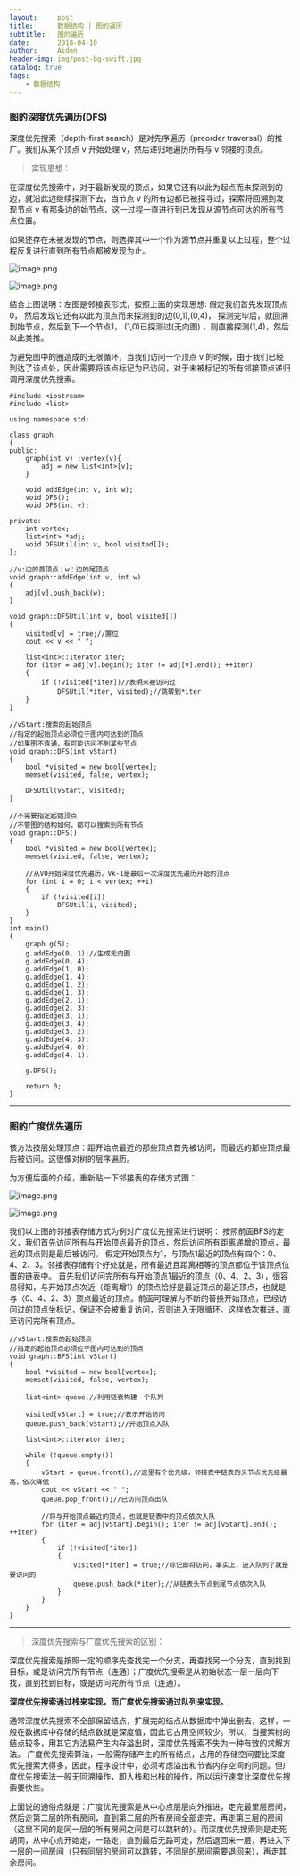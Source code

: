 ```yaml
---
layout:     post
title:      数据结构 | 图的遍历
subtitle:   图的遍历
date:       2018-04-10
author:     Aiden
header-img: img/post-bg-swift.jpg
catalog: true 			
tags:								
    - 数据结构
---
```


### 图的深度优先遍历(DFS)

深度优先搜索（depth-first search）是对先序遍历（preorder traversal）的推广。我们从某个顶点 v 开始处理 v，然后递归地遍历所有与 v 邻接的顶点。

> 实现思想：

在深度优先搜索中，对于最新发现的顶点，如果它还有以此为起点而未探测到的边，就沿此边继续探测下去，当节点 v 的所有边都已被探寻过，探索将回溯到发现节点 v 有那条边的始节点，这一过程一直进行到已发现从源节点可达的所有节点位置。

如果还存在未被发现的节点，则选择其中一个作为源节点并重复以上过程，整个过程反复进行直到所有节点都被发现为止。

![image.png](https://upload-images.jianshu.io/upload_images/10402860-fc5e329a2c151f30.png?imageMogr2/auto-orient/strip%7CimageView2/2/w/1240)

![image.png](https://upload-images.jianshu.io/upload_images/10402860-b310ed63d3672253.png?imageMogr2/auto-orient/strip%7CimageView2/2/w/1240)

结合上图说明：左图是邻接表形式，按照上面的实现思想:
假定我们首先发现顶点0，
然后发现它还有以此为顶点而未探测到的边(0,1),(0,4)，
探测完毕后，就回溯到始节点，然后到下一个节点1，
(1,0)已探测过(无向图) ，则直接探测(1,4)，然后以此类推。                                    

为避免图中的圈造成的无限循环，当我们访问一个顶点 v 的时候，由于我们已经到达了该点处，因此需要将该点标记为已访问，对于未被标记的所有邻接顶点递归调用深度优先搜索。

```
#include <iostream>
#include <list>

using namespace std;

class graph
{
public:
	graph(int v) :vertex(v){
		adj = new list<int>[v];
	}

	void addEdge(int v, int w);
	void DFS();
	void DFS(int v);

private:
	int vertex;
	list<int> *adj;
	void DFSUtil(int v, bool visited[]);
};

//v:边的首顶点；w：边的尾顶点
void graph::addEdge(int v, int w)
{
	adj[v].push_back(w);
}

void graph::DFSUtil(int v, bool visited[])
{
	visited[v] = true;//置位
	cout << v << " ";

	list<int>::iterator iter;
	for (iter = adj[v].begin(); iter != adj[v].end(); ++iter)
	{
		if (!visited[*iter])//表明未被访问过
			DFSUtil(*iter, visited);//跳转到*iter
	}
}

//vStart:搜索的起始顶点
//指定的起始顶点必须位于图内可达到的顶点
//如果图不连通，有可能访问不到某些节点
void graph::DFS(int vStart)
{
	bool *visited = new bool[vertex];
	memset(visited, false, vertex);

	DFSUtil(vStart, visited);
}

//不需要指定起始顶点
//不管图的结构如何，都可以搜索到所有节点
void graph::DFS()
{
	bool *visited = new bool[vertex];
	memset(visited, false, vertex);

	//从V0开始深度优先遍历，Vk-1是最后一次深度优先遍历开始的顶点
	for (int i = 0; i < vertex; ++i)
	{
		if (!visited[i])
			DFSUtil(i, visited);
	}
}
int main()
{
	graph g(5);
	g.addEdge(0, 1);//生成无向图
	g.addEdge(0, 4);
	g.addEdge(1, 0);
	g.addEdge(1, 4);
	g.addEdge(1, 2);
	g.addEdge(1, 3);
	g.addEdge(2, 1);
	g.addEdge(2, 3);
	g.addEdge(3, 1);
	g.addEdge(3, 4);
	g.addEdge(3, 2);
	g.addEdge(4, 3);
	g.addEdge(4, 0);
	g.addEdge(4, 1);

	g.DFS();

	return 0;
}
```

---

### 图的广度优先遍历

该方法按层处理顶点：距开始点最近的那些顶点首先被访问，而最远的那些顶点最后被访问。这很像对树的层序遍历。

为方便后面的介绍，重新贴一下邻接表的存储方式图：

![image.png](https://upload-images.jianshu.io/upload_images/10402860-fc5e329a2c151f30.png?imageMogr2/auto-orient/strip%7CimageView2/2/w/1240)

![image.png](https://upload-images.jianshu.io/upload_images/10402860-b310ed63d3672253.png?imageMogr2/auto-orient/strip%7CimageView2/2/w/1240)


我们以上图的邻接表存储方式为例对广度优先搜索进行说明：
按照前面BFS的定义，我们首先访问所有与开始顶点最近的顶点，然后访问所有距离递增的顶点，最远的顶点则是最后被访问。
假定开始顶点为1，与顶点1最近的顶点有四个：0、4、2、3。邻接表存储有个好处就是，所有最近且距离相等的顶点都位于该顶点位置的链表中。
首先我们访问完所有与开始顶点1最近的顶点（0、4、2、3），很容易得知，与开始顶点次近（距离增1）的顶点恰好是最近顶点的最近顶点，也就是与（0、4、2、3）顶点最近的顶点。前面可理解为不断的替换开始顶点，已经访问过的顶点坐标记，保证不会被重复访问，否则进入无限循环。这样依次推进，直至访问完所有顶点。

```
//vStart:搜索的起始顶点  
//指定的起始顶点必须位于图内可达到的顶点  
void graph::BFS(int vStart)  
{  
    bool *visited = new bool[vertex];  
    memset(visited, false, vertex);  

    list<int> queue;//利用链表构建一个队列  

    visited[vStart] = true;//表示开始访问  
    queue.push_back(vStart);//开始顶点入队  

    list<int>::iterator iter;  

    while (!queue.empty())  
    {  
        vStart = queue.front();//这里有个优先级，邻接表中链表的头节点优先级最高，依次降低  
        cout << vStart << " ";  
        queue.pop_front();//已访问顶点出队  

        //将与开始顶点最近的顶点，也就是链表中的顶点依次入队  
        for (iter = adj[vStart].begin(); iter != adj[vStart].end(); ++iter)  
        {  
            if (!visited[*iter])  
            {  
                visited[*iter] = true;//标记即将访问，事实上，进入队列了就是要访问的  
                queue.push_back(*iter);//从链表头节点到尾节点依次入队  
            }  
        }  
    }  
}  
```

---

> 深度优先搜索与广度优先搜索的区别：

深度优先搜索是按照一定的顺序先查找完一个分支，再查找另一个分支，直到找到目标，或是访问完所有节点（连通）；广度优先搜索是从初始状态一层一层向下找，直到找到目标，或是访问完所有节点（连通）。

**深度优先搜索通过栈来实现，而广度优先搜索通过队列来实现。**


通常深度优先搜索不全部保留结点，扩展完的结点从数据库中弹出删去，这样，一般在数据库中存储的结点数就是深度值，因此它占用空间较少。所以，当搜索树的结点较多，用其它方法易产生内存溢出时，深度优先搜索不失为一种有效的求解方法。
广度优先搜索算法，一般需存储产生的所有结点，占用的存储空间要比深度优先搜索大得多，因此，程序设计中，必须考虑溢出和节省内存空间的问题。但广度优先搜索法一般无回溯操作，即入栈和出栈的操作，所以运行速度比深度优先搜索要快些。


上面说的通俗点就是：广度优先搜索是从中心点层层向外推进，走完最里层房间，然后走第二层的所有房间，直到第二层的所有房间全部走完，再走第三层的房间（这里不同的是同一层的所有房间之间是可以跳转的）。而深度优先搜索则是走死胡同，从中心点开始走，一路走，直到最后无路可走，然后退回来一层，再进入下一层的一间房间（只有同层的房间可以跳转，不同层的房间需要退回来），再走其余房间。
